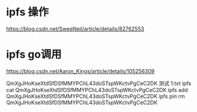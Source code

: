 # ipfs 操作
https://blog.csdn.net/SweeNeil/article/details/82762553
# ipfs go调用
https://blog.csdn.net/Aaron_Kings/article/details/105256309

QmXgJHoKseXtdSfDSfMMYPChL43doSTspWKctvPgCeC2DK 测试 1.txt
ipfs cat QmXgJHoKseXtdSfDSfMMYPChL43doSTspWKctvPgCeC2DK
ipfs add QmXgJHoKseXtdSfDSfMMYPChL43doSTspWKctvPgCeC2DK
ipfs pin rm QmXgJHoKseXtdSfDSfMMYPChL43doSTspWKctvPgCeC2DK